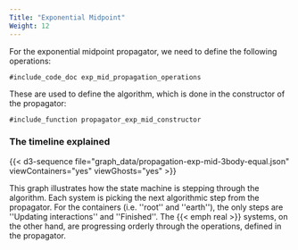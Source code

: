 ```yaml
---
Title: "Exponential Midpoint"
Weight: 12
---
```


For the exponential midpoint propagator, we need to define the following operations:
```Fortran
#include_code_doc exp_mid_propagation_operations
```
These are used to define the algorithm, which is done in the constructor of the propagator:
```Fortran
#include_function propagator_exp_mid_constructor
```
### The timeline explained



{{< d3-sequence file="graph_data/propagation-exp-mid-3body-equal.json" viewContainers="yes" viewGhosts="yes" >}}

This graph illustrates how the state machine is stepping through the algorithm. Each system is picking the next algorithmic step from the propagator. For the containers (i.e. ''root'' and ''earth''), the only steps are ''Updating interactions'' and ''Finished''. The {{< emph real >}} systems, on the other hand, are progressing orderly through the operations, defined in the propagator.
